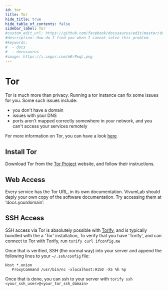 ```yaml
---
id: tor
title: Tor
hide_title: true
hide_table_of_contents: false
sidebar_label: Tor
#custom_edit_url: https://github.com/facebook/docusaurus/edit/master/docs/api-doc-markdown.md
#description: How do I find you when I cannot solve this problem
#keywords:
#  - docs
#  - docusaurus
#image: https://i.imgur.com/mErPwqL.png
---
```


# Tor

Tor is much more than privacy. Running a tor instance can fix some issues for you. Some such issues include:
* you don't have a domain
* issues with your DNS
* ports aren't mapped correctly somewhere in your network, and you can't access your services remotely

For more information on Tor, you can have a look [here](https://duckduckgo.com/?q=what+is+tor)

## Install Tor

Download Tor from the [Tor Project](https://www.torproject.org/) website, and follow their instructions.

## Web Access

Every service has the Tor URL, in its own documentation. VivumLab should deply your own copy of the software documentation. Try accessing them at 'docs.yourdomain'.

## SSH Access

SSH access via Tor is absolutely possible with [Torify](https://duckduckgo.com/?q=torify), and is typically bundled with the a 'Tor' installation,
To verify that you have 'Torify', and can connect to Tor with Torify, run `torify curl ifconfig.me`

Once that is verified, SSH (the normal way) into your server and append the following lines to your `~/.ssh/config` file:

```
Host *.onion
   ProxyCommand /usr/bin/nc -xlocalhost:9150 -X5 %h %p
```

Once that is done, you can ssh to your server with `torify ssh <your_ssh_user>@<your_tor_ssh_domain>`
